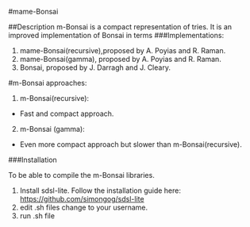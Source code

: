 #mame-Bonsai

##Description
m-Bonsai is a compact representation of tries.
It is an improved implementation of Bonsai in terms
###Implementations:
1. mame-Bonsai(recursive),proposed by A. Poyias and R. Raman.
2. mame-Bonsai(gamma), proposed by A. Poyias and R. Raman.
3. Bonsai, proposed by J. Darragh and J. Cleary.


#m-Bonsai approaches:
1. m-Bonsai(recursive):
* Fast and compact approach.
2. m-Bonsai (gamma):
* Even more compact approach but slower than m-Bonsai(recursive).

###Installation

To be able to compile the m-Bonsai libraries.
1. Install sdsl-lite.
   Follow the installation guide here:
   https://github.com/simongog/sdsl-lite
2. edit .sh files change <username> to your username.
3. run .sh file
